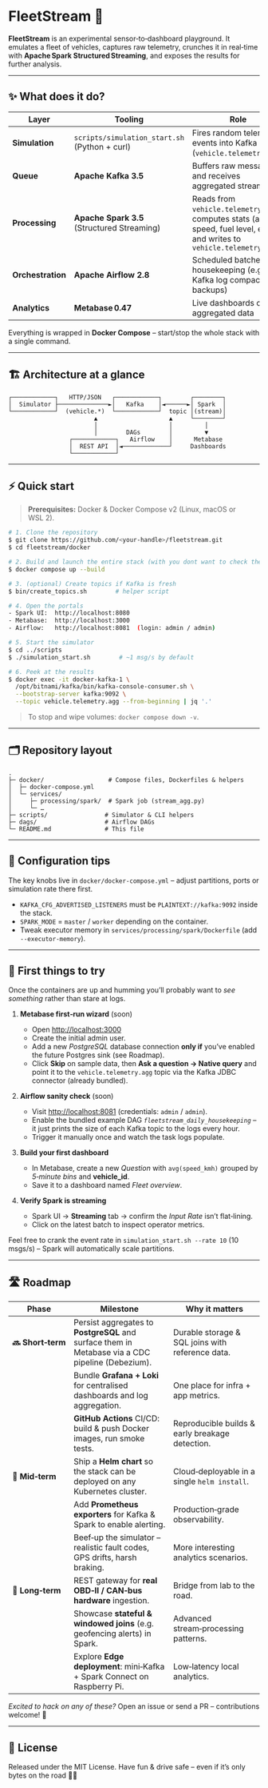 # FleetStream 🚀

**FleetStream** is an experimental sensor‑to‑dashboard playground. It emulates a fleet of vehicles, captures raw telemetry, crunches it in real‑time with **Apache Spark Structured Streaming**, and exposes the results for further analysis.

---

## ✨ What does it do?

| Layer             | Tooling                                       | Role                                                                                                                    |
| ----------------- | --------------------------------------------- | ----------------------------------------------------------------------------------------------------------------------- |
| **Simulation**    | `scripts/simulation_start.sh` (Python + curl) | Fires random telemetry events into Kafka (`vehicle.telemetry.raw`)                                                      |
| **Queue**         | **Apache Kafka 3.5**                          | Buffers raw messages and receives aggregated streams                                                                    |
| **Processing**    | **Apache Spark 3.5** (Structured Streaming)   | Reads from `vehicle.telemetry.raw`, computes stats (avg. speed, fuel level, etc.) and writes to `vehicle.telemetry.agg` |
| **Orchestration** | **Apache Airflow 2.8**                        | Scheduled batches & housekeeping (e.g. Kafka log compaction, backups)                                                   |
| **Analytics**     | **Metabase 0.47**                             | Live dashboards on the aggregated data                                                                                  |

Everything is wrapped in **Docker Compose** – start/stop the whole stack with a single command.

---

## 🏗️ Architecture at a glance

```text
┌────────────┐   HTTP/JSON   ┌────────────┐        ┌────────┐
│  Simulator ├──────────────►│   Kafka    │◄──────►│ Spark  │
└────────────┘  (vehicle.*)  └────────────┘  topic │(stream)│
                        ▲                    ▲     └────────┘
                        │                    │         │
                        │        DAGs        │         ▼
                 ┌────────────┐   Airflow    │      Metabase
                 │  REST API  │◄─────────────┘     Dashboards
                 └────────────┘
```

---

## ⚡ Quick start

> **Prerequisites:** Docker & Docker Compose v2 (Linux, macOS or WSL 2).

```bash
# 1. Clone the repository
$ git clone https://github.com/<your‑handle>/fleetstream.git
$ cd fleetstream/docker

# 2. Build and launch the entire stack (with you dont want to check the logs please use -d flag (detached))
$ docker compose up --build

# 3. (optional) Create topics if Kafka is fresh
$ bin/create_topics.sh        # helper script

# 4. Open the portals
- Spark UI:  http://localhost:8080
- Metabase:  http://localhost:3000
- Airflow:   http://localhost:8081  (login: admin / admin)

# 5. Start the simulator
$ cd ../scripts
$ ./simulation_start.sh        # ~1 msg/s by default

# 6. Peek at the results
$ docker exec -it docker-kafka-1 \
  /opt/bitnami/kafka/bin/kafka-console-consumer.sh \
  --bootstrap-server kafka:9092 \
  --topic vehicle.telemetry.agg --from-beginning | jq '.'
```

> To stop and wipe volumes: `docker compose down -v`.

---

## 🗂️ Repository layout

```
.
├─ docker/                  # Compose files, Dockerfiles & helpers
│  ├─ docker-compose.yml
│  └─ services/
│     ├─ processing/spark/  # Spark job (stream_agg.py)
│     └─ …
├─ scripts/                # Simulator & CLI helpers
├─ dags/                   # Airflow DAGs
└─ README.md               # This file
```

---

## 🔧 Configuration tips

The key knobs live in `docker/docker-compose.yml` – adjust partitions, ports or simulation rate there first.

* `KAFKA_CFG_ADVERTISED_LISTENERS` must be `PLAINTEXT://kafka:9092` inside the stack.
* `SPARK_MODE` = `master` / `worker` depending on the container.
* Tweak executor memory in `services/processing/spark/Dockerfile` (add `--executor-memory`).

---

## 🚀 First things to try

Once the containers are up and humming you’ll probably want to *see something* rather than stare at logs.

1. **Metabase first‑run wizard** (soon)
   * Open [http://localhost:3000](http://localhost:3000)
   * Create the initial admin user.
   * Add a new *PostgreSQL* database connection **only if** you’ve enabled the future Postgres sink (see Roadmap).
   * Click **Skip** on sample data, then **Ask a question → Native query** and point it to the `vehicle.telemetry.agg` topic via the Kafka JDBC connector (already bundled).

2. **Airflow sanity check** (soon)
   * Visit [http://localhost:8081](http://localhost:8081) (credentials: `admin` / `admin`).
   * Enable the bundled example DAG *`fleetstream_daily_housekeeping`* – it just prints the size of each Kafka topic to the logs every hour.
   * Trigger it manually once and watch the task logs populate.

3. **Build your first dashboard**
   * In Metabase, create a new *Question* with `avg(speed_kmh)` grouped by *5‑minute bins* and **vehicle\_id**.
   * Save it to a dashboard named *Fleet overview*.

4. **Verify Spark is streaming**
   * Spark UI → **Streaming** tab → confirm the *Input Rate* isn’t flat‑lining.
   * Click on the latest batch to inspect operator metrics.

Feel free to crank the event rate in `simulation_start.sh --rate 10` (10 msgs/s) – Spark will automatically scale partitions.

---

## 🛣️ Roadmap

| Phase             | Milestone                                                                                        | Why it matters                                   |
| ----------------- | ------------------------------------------------------------------------------------------------ | ------------------------------------------------ |
| **🔜 Short‑term** | Persist aggregates to **PostgreSQL** and surface them in Metabase via a CDC pipeline (Debezium). | Durable storage & SQL joins with reference data. |
|                   | Bundle **Grafana + Loki** for centralised dashboards and log aggregation.                        | One place for infra + app metrics.               |
|                   | **GitHub Actions** CI/CD: build & push Docker images, run smoke tests.                           | Reproducible builds & early breakage detection.  |
| **🛫 Mid‑term**   | Ship a **Helm chart** so the stack can be deployed on any Kubernetes cluster.                    | Cloud‑deployable in a single `helm install`.     |
|                   | Add **Prometheus exporters** for Kafka & Spark to enable alerting.                               | Production‑grade observability.                  |
|                   | Beef‑up the simulator – realistic fault codes, GPS drifts, harsh braking.                        | More interesting analytics scenarios.            |
| **🌅 Long‑term**  | REST gateway for **real OBD‑II / CAN‑bus hardware** ingestion.                                   | Bridge from lab to the road.                     |
|                   | Showcase **stateful & windowed joins** (e.g. geofencing alerts) in Spark.                        | Advanced stream‑processing patterns.             |
|                   | Explore **Edge deployment**: mini‑Kafka + Spark Connect on Raspberry Pi.                         | Low‑latency local analytics.                     |

*Excited to hack on any of these?* Open an issue or send a PR – contributions welcome! 👋

---

## 📝 License

Released under the MIT License.
Have fun & drive safe – even if it’s only bytes on the road 🚗💨
